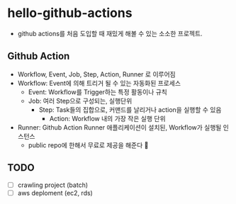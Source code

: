 # hello-github-actions

- github actions를 처음 도입할 때 재밌게 해볼 수 있는 소소한 프로젝트.

## Github Action

- Workflow, Event, Job, Step, Action, Runner 로 이루어짐
- Workflow: Event에 의해 트리거 될 수 있는 자동화된 프로세스
  - Event: Workflow를 Trigger하는 특정 활동이나 규칙
  - Job: 여러 Step으로 구성되는, 실행단위
    - Step: Task들의 집합으로, 커맨드를 날리거나 action을 실행할 수 있음
      - Action: Workflow 내의 가장 작은 실행 단위
- Runner: Github Action Runner 애플리케이션이 설치된, Workflow가 실행될 인스턴스
  - public repo에 한해서 무료로 제공을 해준다 🎉

## TODO

- [ ] crawling project (batch)
- [ ] aws deploment (ec2, rds)

